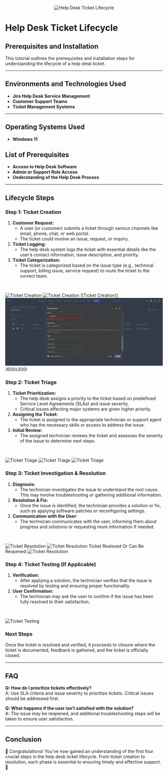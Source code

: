 <p align="center">
<img src="https://i.imgur.com/ygYqvUA.jpeg/800x300" height="40%" width="60%" alt="Help Desk Ticket Lifecycle"/>
</p>

# Help Desk Ticket Lifecycle

## Prerequisites and Installation

This tutorial outlines the prerequisites and installation steps for understanding the lifecycle of a help desk ticket.

---

## Environments and Technologies Used
- **Jira Help Desk Service Management**
- **Customer Support Teams**
- **Ticket Management Systems**

---

## Operating Systems Used
- **Windows 11**

## List of Prerequisites
- **Access to Help Desk Software**
- **Admin or Support Role Access**
- **Understanding of the Help Desk Process**

---

## Lifecycle Steps

### Step 1: Ticket Creation
1. **Customer Request:**  
   - A user (or customer) submits a ticket through various channels like email, phone, chat, or web portal.
   - The ticket could involve an issue, request, or inquiry.
2. **Ticket Logging:**  
   - The help desk system logs the ticket with essential details like the user’s contact information, issue description, and priority.
3. **Ticket Categorization:**  
   - The ticket is categorized based on the issue type (e.g., technical support, billing issue, service request) to route the ticket to the correct team.

&nbsp;

![Ticket Creation](https://i.imgur.com/UL6Sx75.png/600x300)
![Ticket Creation](https://i.imgur.com/pftbBIO.png/600x300)
![Ticket Creation](![alt text](image.png)/600x300)



### Step 2: Ticket Triage
1. **Ticket Prioritization:**  
   - The help desk assigns a priority to the ticket based on predefined Service Level Agreements (SLAs) and issue severity.
   - Critical issues affecting major systems are given higher priority.
2. **Assigning the Ticket:**  
   - The ticket is assigned to the appropriate technician or support agent who has the necessary skills or access to address the issue.
3. **Initial Review:**  
   - The assigned technician reviews the ticket and assesses the severity of the issue to determine next steps.

&nbsp;

![Ticket Triage](https://i.imgur.com/gmOCszW.png/600x300)
![Ticket Triage](https://i.imgur.com/rqwlVsb.png/600x300)
![Ticket Triage](https://i.imgur.com/aEb0BlA.png/600x300)

### Step 3: Ticket Investigation & Resolution
1. **Diagnosis:**  
   - The technician investigates the issue to understand the root cause. This may involve troubleshooting or gathering additional information.
2. **Resolution & Fix:**  
   - Once the issue is identified, the technician provides a solution or fix, such as applying software patches or reconfiguring settings.
3. **Communication with the User:**  
   - The technician communicates with the user, informing them about progress and solutions or requesting more information if needed.

&nbsp;

![Ticket Resolution](https://i.imgur.com/UZ33acR.png/600x300)
![Ticket Resolution](https://i.imgur.com/JZyDVci.png/600x300)
Ticket Resloved Or Can Be Reopened
![Ticket Resolution](https://i.imgur.com/AXB3sXs.png/600x300)



### Step 4: Ticket Testing (If Applicable)
1. **Verification:**  
   - After applying a solution, the technician verifies that the issue is resolved by testing and ensuring proper functionality.
2. **User Confirmation:**  
   - The technician may ask the user to confirm if the issue has been fully resolved to their satisfaction.

&nbsp;

![Ticket Testing](https://i.imgur.com/hdUNHw8.png/600x300)



### Next Steps
Once the ticket is resolved and verified, it proceeds to closure where the ticket is documented, feedback is gathered, and the ticket is officially closed.

---

## FAQ
**Q: How do I prioritize tickets effectively?**  
A: Use SLA criteria and issue severity to prioritize tickets. Critical issues should be addressed first.

**Q: What happens if the user isn’t satisfied with the solution?**  
A: The issue may be reopened, and additional troubleshooting steps will be taken to ensure user satisfaction.

---

## Conclusion
🎉 Congratulations! You’ve now gained an understanding of the first four crucial steps in the help desk ticket lifecycle. From ticket creation to resolution, each phase is essential to ensuring timely and effective support.🎉


